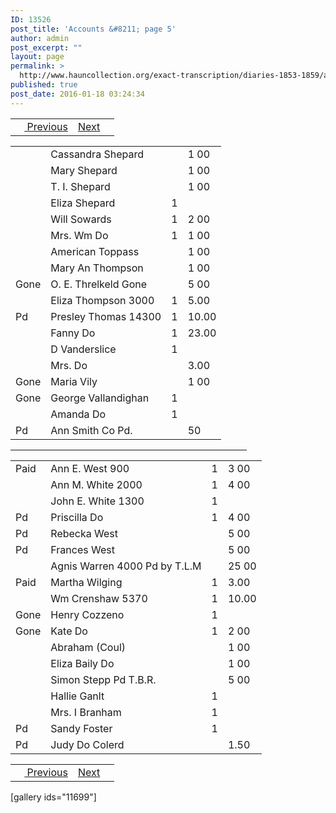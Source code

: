 ```yaml
---
ID: 13526
post_title: 'Accounts &#8211; page 5'
author: admin
post_excerpt: ""
layout: page
permalink: >
  http://www.hauncollection.org/exact-transcription/diaries-1853-1859/accounts-page-5/
published: true
post_date: 2016-01-18 03:24:34
---
```

<table style="width: 100%;" align="center">
<tbody>
<tr>
<td> <a href="http://www.hauncollection.org/diaries-1853-1859/accounts-page-4/"><img class="" src="https://lh3.googleusercontent.com/-EFJpxxNiPNw/VqgtWBCZrMI/AAAAAAAAAFU/WfY4lPFWWkg/s800-Ic42/Soeb-Plain-Arrows-8-10px.png" alt="" width="10" height="10" /> Previous</a></td>
<td style="text-align: right;"><a href="http://www.hauncollection.org/diaries-1853-1859/february-5-february-15-1853-2/">Next</a> <a href="http://www.hauncollection.org/diaries-1853-1859/february-5-february-15-1853-2/"><img src="https://lh3.googleusercontent.com/-67k0cYlpXHw/VqgtWKz1MXI/AAAAAAAAAFU/k9PW_Piyurk/s800-Ic42/Soeb-Plain-Arrows-5-10px.png" alt="" width="10" height="10" /></a></td>
</tr>
</tbody>
</table>
<table style="width: 100%;">
<tbody>
<tr>
<td></td>
<td>Cassandra Shepard</td>
<td></td>
<td>1 00</td>
</tr>
<tr>
<td></td>
<td>Mary Shepard</td>
<td></td>
<td>1 00</td>
</tr>
<tr>
<td></td>
<td>T. I. Shepard</td>
<td></td>
<td>1 00</td>
</tr>
<tr>
<td></td>
<td>Eliza Shepard</td>
<td>1</td>
<td></td>
</tr>
<tr>
<td></td>
<td>Will Sowards</td>
<td>1</td>
<td>2 00</td>
</tr>
<tr>
<td></td>
<td>Mrs. Wm Do</td>
<td>1</td>
<td>1 00</td>
</tr>
<tr>
<td></td>
<td>American Toppass</td>
<td></td>
<td>1 00</td>
</tr>
<tr>
<td></td>
<td>Mary An Thompson</td>
<td></td>
<td>1 00</td>
</tr>
<tr>
<td>Gone</td>
<td>O. E. Threlkeld Gone</td>
<td></td>
<td>5 00</td>
</tr>
<tr>
<td></td>
<td>Eliza Thompson 3000</td>
<td>1</td>
<td>5.00</td>
</tr>
<tr>
<td>Pd</td>
<td>Presley Thomas 14300</td>
<td>1</td>
<td>10.00</td>
</tr>
<tr>
<td></td>
<td>Fanny Do</td>
<td>1</td>
<td>23.00</td>
</tr>
<tr>
<td></td>
<td>D Vanderslice</td>
<td>1</td>
<td></td>
</tr>
<tr>
<td></td>
<td>Mrs. Do</td>
<td></td>
<td>3.00</td>
</tr>
<tr>
<td>Gone</td>
<td>Maria Vily</td>
<td></td>
<td>1 00</td>
</tr>
<tr>
<td>Gone</td>
<td>George Vallandighan</td>
<td>1</td>
<td></td>
</tr>
<tr>
<td></td>
<td>Amanda Do</td>
<td>1</td>
<td></td>
</tr>
<tr>
<td>Pd</td>
<td>Ann Smith Co Pd.</td>
<td></td>
<td>50</td>
</tr>
</tbody>
</table>

<hr align="center" noshade="noshade" size="1" width="75%" />

<table style="width: 100%;">
<tbody>
<tr>
<td>Paid</td>
<td>Ann E. West 900</td>
<td>1</td>
<td>3 00</td>
</tr>
<tr>
<td></td>
<td>Ann M. White 2000</td>
<td>1</td>
<td>4 00</td>
</tr>
<tr>
<td></td>
<td>John E. White 1300</td>
<td>1</td>
<td></td>
</tr>
<tr>
<td>Pd</td>
<td>Priscilla Do</td>
<td>1</td>
<td>4 00</td>
</tr>
<tr>
<td>Pd</td>
<td>Rebecka West</td>
<td></td>
<td>5 00</td>
</tr>
<tr>
<td>Pd</td>
<td>Frances West</td>
<td></td>
<td>5 00</td>
</tr>
<tr>
<td></td>
<td>Agnis Warren 4000 Pd by T.L.M</td>
<td></td>
<td>25 00</td>
</tr>
<tr>
<td>Paid</td>
<td>Martha Wilging</td>
<td>1</td>
<td>3.00</td>
</tr>
<tr>
<td></td>
<td>Wm Crenshaw 5370</td>
<td>1</td>
<td>10.00</td>
</tr>
<tr>
<td>Gone</td>
<td>Henry Cozzeno</td>
<td>1</td>
<td></td>
</tr>
<tr>
<td>Gone</td>
<td>Kate Do</td>
<td>1</td>
<td>2 00</td>
</tr>
<tr>
<td></td>
<td>Abraham (Coul)</td>
<td></td>
<td>1 00</td>
</tr>
<tr>
<td></td>
<td>Eliza Baily Do</td>
<td></td>
<td>1 00</td>
</tr>
<tr>
<td></td>
<td>Simon Stepp Pd T.B.R.</td>
<td></td>
<td>5 00</td>
</tr>
<tr>
<td></td>
<td>Hallie Ganlt</td>
<td>1</td>
<td></td>
</tr>
<tr>
<td></td>
<td>Mrs. I Branham</td>
<td>1</td>
<td></td>
</tr>
<tr>
<td>Pd</td>
<td>Sandy Foster</td>
<td>1</td>
<td></td>
</tr>
<tr>
<td>Pd</td>
<td>Judy Do Colerd</td>
<td></td>
<td>1.50</td>
</tr>
</tbody>
</table>
<table style="width: 100%;" align="center">
<tbody>
<tr>
<td> <a href="http://www.hauncollection.org/diaries-1853-1859/february-5-february-15-1853-2/"><img class="" src="https://lh3.googleusercontent.com/-EFJpxxNiPNw/VqgtWBCZrMI/AAAAAAAAAFU/WfY4lPFWWkg/s800-Ic42/Soeb-Plain-Arrows-8-10px.png" alt="" width="10" height="10" /> Previous</a></td>
<td style="text-align: right;"><a href="http://www.hauncollection.org/diaries-1853-1859/february-5-february-15-1853-2/">Next</a> <a href="http://www.hauncollection.org/diaries-1853-1859/february-5-february-15-1853-2/"><img src="https://lh3.googleusercontent.com/-67k0cYlpXHw/VqgtWKz1MXI/AAAAAAAAAFU/k9PW_Piyurk/s800-Ic42/Soeb-Plain-Arrows-5-10px.png" alt="" width="10" height="10" /></a></td>
</tr>
</tbody>
</table>
[gallery ids="11699"]